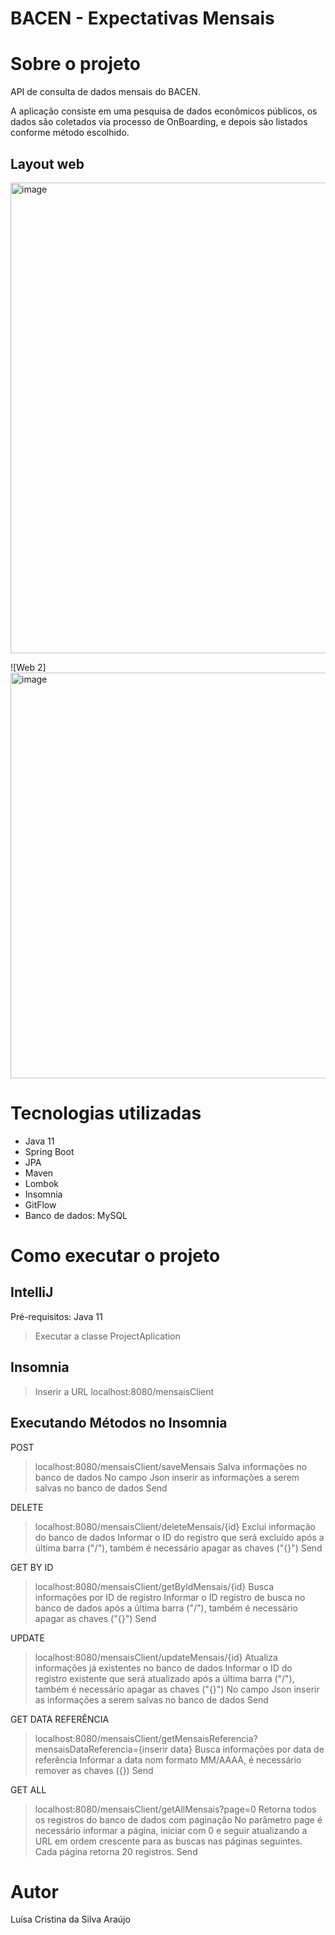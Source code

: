 # BACEN - Expectativas Mensais


# Sobre o projeto

API de consulta de dados mensais do BACEN.

A aplicação consiste em uma pesquisa de dados econômicos públicos, os dados são coletados via processo de OnBoarding, e depois são listados conforme método escolhido.

## Layout web
<img width="753" alt="image" src="https://user-images.githubusercontent.com/106829344/205995079-0aaa839d-5ea0-45d8-a89b-39ed0e3299ad.png">

![Web 2]
<img width="649" alt="image" src="https://user-images.githubusercontent.com/106829344/205995346-7644645b-1ff1-4696-a082-5982b9b67bca.png">


# Tecnologias utilizadas
- Java 11
- Spring Boot
- JPA 
- Maven
- Lombok
- Insomnia
- GitFlow
- Banco de dados: MySQL

# Como executar o projeto

## IntelliJ
Pré-requisitos: Java 11
>Executar a classe ProjectAplication

## Insomnia
>Inserir a URL localhost:8080/mensaisClient

## Executando Métodos no Insomnia
POST
>localhost:8080/mensaisClient/saveMensais
>Salva informações no banco de dados
>No campo Json inserir as informações a serem salvas no banco de dados
>Send

DELETE
>localhost:8080/mensaisClient/deleteMensais/{id}
>Exclui informação do banco de dados
>Informar o ID do registro que será excluído após a última barra ("/"), também é necessário apagar as chaves ("{}")
>Send

GET BY ID
>localhost:8080/mensaisClient/getByIdMensais/{id}
>Busca informações por ID de registro
>Informar o ID registro de busca no banco de dados após a última barra ("/"), também é necessário apagar as chaves ("{}")
>Send

UPDATE
>localhost:8080/mensaisClient/updateMensais/{id}
>Atualiza informações já existentes no banco de dados
>Informar o ID do registro existente que será atualizado após a última barra ("/"), também é necessário apagar as chaves ("{}")
>No campo Json inserir as informações a serem salvas no banco de dados
>Send

GET DATA REFERÊNCIA
>localhost:8080/mensaisClient/getMensaisReferencia?mensaisDataReferencia={inserir data}
>Busca informações por data de referência 
>Informar a data nom formato MM/AAAA, é necessário remover as chaves ({})
>Send

GET ALL
>localhost:8080/mensaisClient/getAllMensais?page=0
>Retorna todos os registros do banco de dados com paginação 
>No parâmetro page é necessário informar a página, iniciar com 0 e seguir atualizando a URL em ordem crescente para as buscas nas páginas seguintes. Cada página retorna 20 registros.
>Send



# Autor

Luísa Cristina da Silva Araújo



